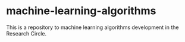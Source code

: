 # machine-learning-algorithms
This is a repository to machine learning algorithms development in the Research Circle.
